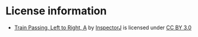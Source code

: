 # License information
* [Train Passing, Left to Right, A](https://freesound.org/people/InspectorJ/sounds/332015/) by [InspectorJ](http://www.jshaw.co.uk/) is licensed under [CC BY 3.0](http://creativecommons.org/licenses/by/3.0/)

